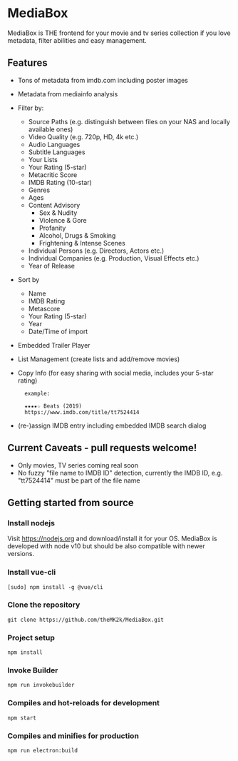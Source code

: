 # MediaBox
MediaBox is THE frontend for your movie and tv series collection if you love metadata, filter abilities and easy management.

## Features
- Tons of metadata from imdb.com including poster images
- Metadata from mediainfo analysis
- Filter by:
	- Source Paths (e.g. distinguish between files on your NAS and locally available ones)
	- Video Quality (e.g. 720p, HD, 4k etc.)
	- Audio Languages
	- Subtitle Languages
	- Your Lists
	- Your Rating (5-star)
	- Metacritic Score
	- IMDB Rating (10-star)
	- Genres
	- Ages
	- Content Advisory
		- Sex & Nudity
		- Violence & Gore
		- Profanity
		- Alcohol, Drugs & Smoking
		- Frightening & Intense Scenes
	- Individual Persons (e.g. Directors, Actors etc.)
	- Individual Companies (e.g. Production, Visual Effects etc.)
	- Year of Release
- Sort by
	- Name
	- IMDB Rating
	- Metascore
	- Your Rating (5-star)
	- Year
	- Date/Time of import
- Embedded Trailer Player
- List Management (create lists and add/remove movies)
- Copy Info (for easy sharing with social media, includes your 5-star rating)

		example:

		★★★★☆ Beats (2019)
		https://www.imdb.com/title/tt7524414
- (re-)assign IMDB entry including embedded IMDB search dialog

## Current Caveats - pull requests welcome!
- Only movies, TV series coming real soon
- No fuzzy "file name to IMDB ID" detection, currently the IMDB ID, e.g. "tt7524414" must be part of the file name

## Getting started from source

### Install nodejs
Visit https://nodejs.org and download/install it for your OS. MediaBox is developed with node v10 but should be also compatible with newer versions.

### Install vue-cli
```
[sudo] npm install -g @vue/cli
```

### Clone the repository
```
git clone https://github.com/theMK2k/MediaBox.git
```

### Project setup
```
npm install
```

### Invoke Builder
```
npm run invokebuilder
```

### Compiles and hot-reloads for development
```
npm start
```

### Compiles and minifies for production
```
npm run electron:build
```
